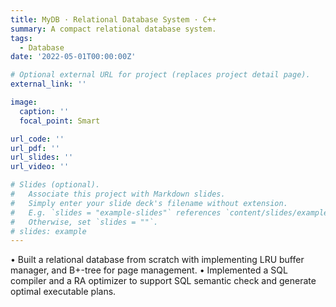 ```yaml
---
title: MyDB · Relational Database System · C++ 
summary: A compact relational database system.
tags:
  - Database
date: '2022-05-01T00:00:00Z'

# Optional external URL for project (replaces project detail page).
external_link: ''

image:
  caption: ''
  focal_point: Smart

url_code: ''
url_pdf: ''
url_slides: ''
url_video: ''

# Slides (optional).
#   Associate this project with Markdown slides.
#   Simply enter your slide deck's filename without extension.
#   E.g. `slides = "example-slides"` references `content/slides/example-slides.md`.
#   Otherwise, set `slides = ""`.
# slides: example
---
```

• Built a relational database from scratch with implementing LRU buffer manager, and B+-tree for page management.
• Implemented a SQL compiler and a RA optimizer to support SQL semantic check and generate optimal executable plans.